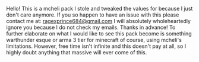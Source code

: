Hello! This is a mcheli pack I stole and tweaked the values for because I just don't care anymore.
If you so happen to have an issue with this please contact me at: ragexprince684@gmail.com
I will absolutely wholeheartedly ignore you because I do not check my emails. Thanks in advance!
To further elaborate on what I would like to see this pack become is something warthunder esque or arma 3 tier for minecraft of course, using mcheli's limitations.
However, free time isn't infinite and this doesn't pay at all, so I highly doubt anything that massive will ever come of this.
